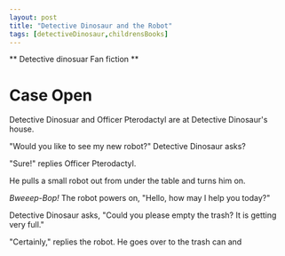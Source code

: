 ```yaml
---
layout: post
title: "Detective Dinosaur and the Robot"
tags: [detectiveDinosaur,childrensBooks]
---
```

** Detective dinosuar Fan fiction **
# Case Open

Detective Dinosuar and Officer Pterodactyl are at Detective Dinosaur's house.

"Would you like to see my new robot?" Detective Dinosaur asks?

"Sure!" replies Officer Pterodactyl.

He pulls a small robot out from under the table and turns him on.

*Bweeep-Bop!* The robot powers on, "Hello, how may I help you today?"

Detective Dinosaur asks, "Could you please empty the trash? It is getting very full."

"Certainly," replies the robot.  He goes over to the trash can and 
